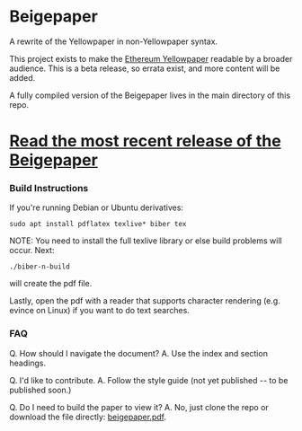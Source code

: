 # Beigepaper 
A rewrite of the Yellowpaper in non-Yellowpaper syntax.

This project exists to make the [Ethereum Yellowpaper](http://gavwood.com/paper.pdf) readable by a broader audience. This is a beta release, so errata exist, and more content will be added. 

A fully compiled version of the Beigepaper lives in the main directory of this repo.

# [Read the most recent release of the Beigepaper](https://www.github.com/chronaeon/beigepaper/beigeaper.pdf)

### Build Instructions

If you're running Debian or Ubuntu derivatives:
```
sudo apt install pdflatex texlive* biber tex
```

NOTE: You need to install the full texlive library or else build problems will occur. Next:

```
./biber-n-build
```
will create the pdf file. 

Lastly, open the pdf with a reader that supports character rendering (e.g. evince on Linux) if you want to do text searches.

### FAQ

Q. How should I navigate the document?
A. Use the index and section headings.

Q. I'd like to contribute.
A. Follow the style guide (not yet published -- to be published soon.)

Q. Do I need to build the paper to view it?
A. No, just clone the repo or download the file directly: [beigepaper.pdf](https://www.github.com/chronaeon/beigepaper/beigepaper.pdf).





